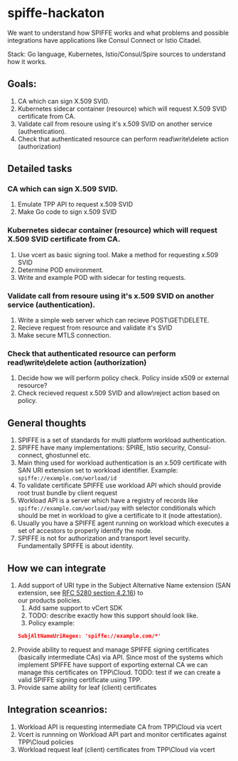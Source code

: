 # spiffe-hackaton
We want to understand how SPIFFE works and what problems and possible integrations 
have applications like Consul Connect or Istio Citadel.

Stack: Go language, Kubernetes, Istio/Consul/Spire sources to understand how it works.

## Goals:
1. CA which can sign X.509 SVID.
1. Kubernetes sidecar container (resource) which will request X.509 SVID certificate from CA.
1. Validate call  from resoure using it's x.509 SVID on another service (authentication).
1. Check that authenticated resource can perform read\write\delete action (authorization)

## Detailed tasks
### CA which can sign X.509 SVID.
1. Emulate TPP API to request x.509 SVID
1. Make Go code to sign x.509 SVID

### Kubernetes sidecar container (resource) which will request X.509 SVID certificate from CA.
1. Use vcert as basic signing tool. Make a method for requesting x.509 SVID
1. Determine POD environment.
1. Write and example POD with sidecar for testing requests.

### Validate call  from resoure using it's x.509 SVID on another service (authentication).
1. Write a simple web server which can recieve POST\GET\DELETE.
1. Recieve request from resource and validate it's SVID
1. Make secure MTLS connection.

### Check that authenticated resource can perform read\write\delete action (authorization)
1. Decide how we will perform policy check. Policy inside x509 or external resource?
1. Check recieved request x.509 SVID and allow\reject action based on policy. 

## General thoughts
1. SPIFFE is a set of standards for multi platform workload authentication.
1. SPIFFE have many implementations: SPIRE, Istio security, Consul-connect, ghostunnel etc.
1. Main thing used for workload authentication is an x.509 certificate with SAN URI extension set to workload identifier. 
    Example: `spiffe://example.com/worload/id`  
1. To validate certificate SPIFFE use workload API which should provide root trust bundle by client request
1. Workload API is a server which have a registry of records like `spiffe://example.com/worload/pay` with selector conditionals
    which should be met in workload to give a certificate to it (node attestation).
1. Usually you have a SPIFFE agent running on workload which executes a set of accestors to properly identify the node.
1. SPIFFE is not for authorization and transport level security. Fundamentally SPIFFE is about identity.

## How we can integrate
1. Add support of URI type in the Subject Alternative Name extension (SAN extension, see [RFC 5280 section 4.2.16][2]) to\
    our products policies.
    1. Add same support to vCert SDK
    1. TODO: describe exactly how this support should look like.
    1. Policy example:
    ```json
    SubjAltNameUriRegex: 'spiffe://example.com/*'
    ```    
1. Provide ability to request and manage SPIFFE signing certificates (basically intermediate CAs) via API. Since most of the systems
    which implement SPIFFE have support of exporting external CA we can manage this certificates on TPP\Cloud.
    TODO: test if we can create a valid SPIFFE signing certificate using TPP.
1. Provide same ability for leaf (client) certificates

## Integration sceanrios:
1. Workload API is requesting intermediate CA from TPP\Cloud via vcert
1. Vcert is runnning on Workload API part and monitor certificates against TPP\Cloud policies
1. Workload request leaf (client) certificates from TPP\Cloud via vcert

[2]: https://tools.ietf.org/html/rfc5280#section-4.2.1.